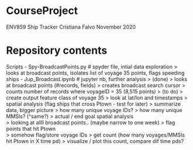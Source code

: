 # CourseProject
 ENV859 Ship Tracker
 Cristiana Falvo
 November 2020
 
# Repository contents
 Scripts
	- Spy-BroadcastPoints.py # spyder file, intial data exploration 
		> looks at broadcast points, isolates list of voyage 35 points, flags speeding ships
	- Jup_Broadcast.ipynb # jupyter nb, further analysis
		> (done) 
			> looks at broadcast points (#records, fields)
			> creates broadcast search cursor
			> counts number of records where voyageID = 35 (8,515 points)
		> (to do)
			> create output feature class of voyage 35
				> look at lat/lon and timestamps
				> spatial analysis (flag ships that cross Ptown - test for later)
			> summarize data, bigger picture
				> how many unique voyage IDs?
				> how many unique MMSIs? (^same?)
			> actual / end goal spatial analysis	
				> looking at allll broadcast points.. (maybe narrow to one week)
					> flag points that hit Ptown	
						> somehow flag/store voyage IDs
						> get count (how many voyages/MMSIs hit Ptown in X time pd)
							> visualize / plot this count, compare dif time pds?
							
 
